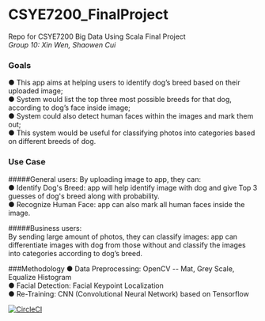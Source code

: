 # CSYE7200_FinalProject
Repo for CSYE7200 Big Data Using Scala Final Project  
*Group 10: Xin Wen, Shaowen Cui*


### Goals
● This app aims at helping users to identify dog’s breed based on their uploaded image;  
● System would list the top three most possible breeds for that dog, according to dog’s face inside image;  
● System could also detect human faces within the images and mark them out;  
● This system would be useful for classifying photos into categories based on
different breeds of dog.


### Use Case
#####General users:
By uploading image to app, they can:  
● Identify Dog's Breed: app will help identify image with dog and give Top 3 guesses of dog's breed along with probability.  
● Recognize Human Face: app can also mark all human faces inside the image.

#####Business users:  
By sending large amount of photos, they can classify images: app can differentiate images with dog from those without and classify the images into categories according to dog’s breed.


###Methodology
● Data Preprocessing: OpenCV -- Mat, Grey Scale, Equalize Histogram  
● Facial Detection: Facial Keypoint Localization  
● Re-Training: CNN (Convolutional Neural Network) based on Tensorflow



[![CircleCI](https://circleci.com/gh/cicioutofspace/CSYE7200_FinalProject/tree/master.svg?style=svg)](https://circleci.com/gh/cicioutofspace/CSYE7200_FinalProject/tree/master)
